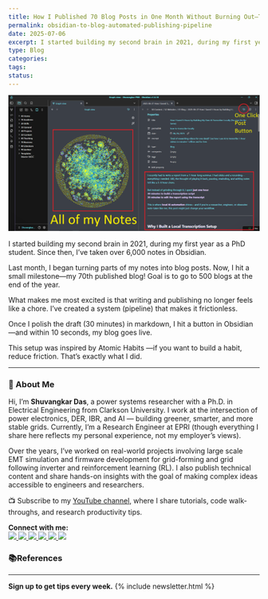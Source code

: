 ```yaml
---
title: How I Published 70 Blog Posts in One Month Without Burning Out—Thanks Second Brain
permalink: obsidian-to-blog-automated-publishing-pipeline
date: 2025-07-06
excerpt: I started building my second brain in 2021, during my first year as a PhD student. Since then, I’ve taken over 6,000 notes in Obsidian.
type: Blog
categories: 
tags: 
status:
---
```

![Image](/assets/images/Pasted-image-20250706192557.png)

I started building my second brain in 2021, during my first year as a PhD student. Since then, I’ve taken over 6,000 notes in Obsidian.

Last month, I began turning parts of my notes into blog posts. Now, I hit a small milestone—my 70th published blog! Goal is to go to 500 blogs at the end of the year. 

What makes me most excited is that writing and publishing no longer feels like a chore. I’ve created a system (pipeline) that makes it frictionless.

Once I polish the draft (30 minutes) in markdown, I hit a button in Obsidian—and within 10 seconds, my blog goes live.

This setup was inspired by Atomic Habits —if you want to build a habit, reduce friction. That’s exactly what I did.


---
### 👋 About Me
Hi, I’m **Shuvangkar Das**, a power systems researcher with a Ph.D. in Electrical Engineering from Clarkson University. I work at the intersection of power electronics, DER, IBR, and AI — building greener, smarter, and more stable grids. Currently, I’m a Research Engineer at EPRI (though everything I share here reflects my personal experience, not my employer’s views).

Over the years, I’ve worked on real-world projects involving large scale EMT simulation and firmware development for  grid-forming and grid following inverter and reinforcement learning (RL). I also publish technical content and share hands-on insights with the goal of making complex ideas accessible to engineers and researchers.

📺 Subscribe to my [YouTube channel](https://www.youtube.com/@ShuvangkarDas), where I share tutorials, code walk-throughs, and research productivity tips.

<p><strong>Connect with me:<br></strong>
<a href="https://www.youtube.com/@ShuvangkarDas" target="_blank">
    <img src="https://img.shields.io/badge/YouTube-Subscribe-red?style=for-the-badge&logo=youtube">
  </a>
  <a href="https://www.linkedin.com/in/ShuvangkarDas" target="_blank">
    <img src="https://img.shields.io/badge/LinkedIn-Connect-blue?style=for-the-badge&logo=linkedin">
  </a>
  <a href="https://newsletter.shuvangkardas.com" target="_blank">
    <img src="https://img.shields.io/badge/Newsletter-Subscribe-blue?style=for-the-badge">
  </a>
  <a href="https://twitter.com/shuvangkar_das" target="_blank">
    <img src="https://img.shields.io/badge/Twitter-Follow-blue?style=for-the-badge&logo=twitter">
  </a>
  
  <a href="https://github.com/shuvangkardas" target="_blank">
    <img src="https://img.shields.io/badge/GitHub-Follow-black?style=for-the-badge&logo=github">
  </a>
  <a href="https://blog.shuvangkardas.com" target="_blank">
    <img src="https://img.shields.io/badge/Blog-Read-blueviolet?style=for-the-badge">
  </a>
  
</p>

### 📚References



---
**Sign up to get tips every week.**
 {% include newsletter.html %}

